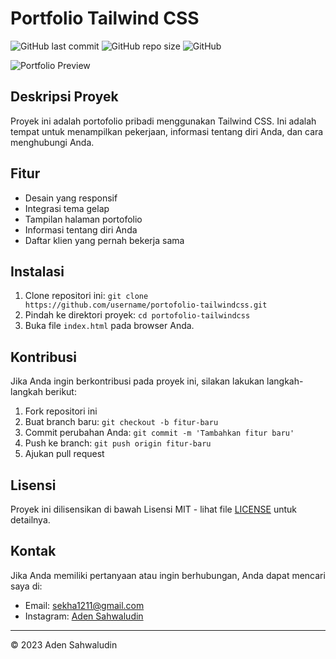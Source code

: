 # Portfolio Tailwind CSS

![GitHub last commit](https://img.shields.io/github/last-commit/AdenSahwaludin/portofolio-tailwindcss)
![GitHub repo size](https://img.shields.io/github/repo-size/AdenSahwaludin/portofolio-tailwindcss)
![GitHub](https://img.shields.io/github/license/AdenSahwaludin/portofolio-tailwindcss)

![Portfolio Preview](dist/img/portfolio-preview.png)

## Deskripsi Proyek

Proyek ini adalah portofolio pribadi menggunakan Tailwind CSS. Ini adalah tempat untuk menampilkan pekerjaan, informasi tentang diri Anda, dan cara menghubungi Anda.

## Fitur

- Desain yang responsif
- Integrasi tema gelap
- Tampilan halaman portofolio
- Informasi tentang diri Anda
- Daftar klien yang pernah bekerja sama

## Instalasi

1. Clone repositori ini: `git clone https://github.com/username/portofolio-tailwindcss.git`
2. Pindah ke direktori proyek: `cd portofolio-tailwindcss`
3. Buka file `index.html` pada browser Anda.

## Kontribusi

Jika Anda ingin berkontribusi pada proyek ini, silakan lakukan langkah-langkah berikut:

1. Fork repositori ini
2. Buat branch baru: `git checkout -b fitur-baru`
3. Commit perubahan Anda: `git commit -m 'Tambahkan fitur baru'`
4. Push ke branch: `git push origin fitur-baru`
5. Ajukan pull request

## Lisensi

Proyek ini dilisensikan di bawah Lisensi MIT - lihat file [LICENSE](LICENSE) untuk detailnya.

## Kontak

Jika Anda memiliki pertanyaan atau ingin berhubungan, Anda dapat mencari saya di:

- Email: [sekha1211@gmail.com](mailto:sekha1211@gmail.com)
- Instagram: [Aden Sahwaludin](https://www.instagram.com/_adeen.s/)

---

© 2023 Aden Sahwaludin
